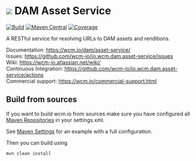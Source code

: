 <img src="https://wcm.io/images/favicon-16@2x.png"/> DAM Asset Service
======
[![Build](https://github.com/wcm-io/io.wcm.dam.asset-service/workflows/Build/badge.svg?branch=develop)](https://github.com/wcm-io/io.wcm.dam.asset-service/actions?query=workflow%3ABuild+branch%3Adevelop)
[![Maven Central](https://img.shields.io/maven-central/v/io.wcm/io.wcm.dam.asset-service)](https://repo1.maven.org/maven2/io/wcm/io.wcm.dam.asset-service/)
[![Coverage](https://sonarcloud.io/api/project_badges/measure?project=wcm-io_io.wcm.dam.asset-service&metric=coverage)](https://sonarcloud.io/summary/new_code?id=wcm-io_io.wcm.dam.asset-service)

A RESTful service for resolving URLs to DAM assets and renditions.

Documentation: https://wcm.io/dam/asset-service/<br/>
Issues: https://github.com/wcm-io/io.wcm.dam.asset-service/issues<br/>
Wiki: https://wcm-io.atlassian.net/wiki/<br/>
Continuous Integration: https://github.com/wcm-io/io.wcm.dam.asset-service/actions<br/>
Commercial support: https://wcm.io/commercial-support.html


## Build from sources

If you want to build wcm.io from sources make sure you have configured all [Maven Repositories](https://wcm.io/maven.html) in your settings.xml.

See [Maven Settings](https://github.com/wcm-io/io.wcm.dam.asset-service/blob/develop/.maven-settings.xml) for an example with a full configuration.

Then you can build using

```
mvn clean install
```
